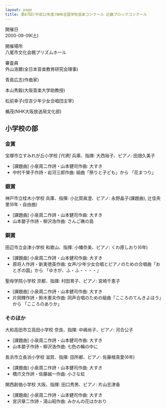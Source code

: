 ```yaml
---
layout: page
title: 第67回(平成12年度)NHK全国学校音楽コンクール 近畿ブロックコンクール
---
```

開催日  
2000-09-09(土)

開催場所  
八尾市文化会館プリズムホール

審査員  
外山浩爾(全日本音楽教育研究会理事)

青島広志(作曲家)

本山秀毅(大阪音楽大学助教授)

松前幸子(住吉少年少女合唱団主宰)

楯茂(NHK大阪放送局文化部)

小学校の部
----------

### 金賞

<span class="choir-name">宝塚市立すみれが丘小学校</span> *\[代表\]*
兵庫、指揮: 大西裕子、ピアノ: 田畑久美子
-   \[課題曲\] 小泉周二作詩・山本健司作曲: 大すき
-   中村千榮子作詩・岩河三郎作曲: 組曲「祭りと子ども」から 「花まつり」

### 銀賞

<span class="choir-name">神戸市立桂木小学校</span>
兵庫、指揮: 小比賀眞澄、ピアノ: 永野晶子(課題曲), 辻佳央里(6年・自由曲)
-   \[課題曲\] 小泉周二作詩・山本健司作曲: 大すき
-   山本嬰子作詩・柳沢浩作曲: さんご礁の島

### 銅賞

<span class="choir-name">田辺市立会津小学校</span>
和歌山、指揮: 小幡奈美、ピアノ: くわ原しおり(6年)
-   \[課題曲\] 小泉周二作詩・山本健司作曲: 大すき
-   原将人作詩・新実徳英作曲: 女声/少年少女合唱とピアノのための合唱曲「おとぎの国」から 「ゆきが、ふ・ふ・・・・」

<span class="choir-name">聖母学院小学校</span>
京都、指揮: 村田育子、ピアノ: 宮崎千恵子
-   \[課題曲\] 小泉周二作詩・山本健司作曲: 大すき
-   片岡輝作詩・鈴木憲夫作曲: 同声合唱のための組曲「こころのてんきよほう」から 「こころのありか」

### そのほか

<span class="choir-name">大和高田市立高田小学校</span>
奈良、指揮: 中嶋尚子、ピアノ: 河合公子
-   \[課題曲\] 小泉周二作詩・山本健司作曲: 大すき
-   山本嬰子作詩・柳沢浩作曲: 七色の輪の中に

<span class="choir-name">長浜市立長浜小学校</span>
滋賀、指揮: 田所都、ピアノ: 佐藤根真愛(6年)
-   \[課題曲\] 小泉周二作詩・山本健司作曲: 大すき
-   橋爪文作詩・佐藤誠一作曲: 小さな虹

<span class="choir-name">関西創価小学校</span>
大阪、指揮: 田口秀男、ピアノ: 片山志津香
-   \[課題曲\] 小泉周二作詩・山本健司作曲: 大すき
-   宮沢章二作詩・湯山昭作曲: みかんの花はかおり
